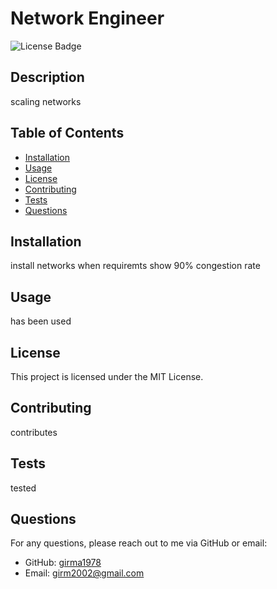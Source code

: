  
# Network Engineer

![License Badge](https://img.shields.io/badge/license-MIT-blue.svg)

## Description
scaling networks 

## Table of Contents
- [Installation](#installation)
- [Usage](#usage)
- [License](#license)
- [Contributing](#contributing)
- [Tests](#tests)
- [Questions](#questions)

## Installation
install networks when requiremts show 90% congestion rate 

## Usage
has been used 

## License
This project is licensed under the MIT License.

## Contributing
contributes

## Tests
tested

## Questions
For any questions, please reach out to me via GitHub or email:
- GitHub: [girma1978](https://github.com/girma1978)
- Email: [girm2002@gmail.com](mailto:girm2002@gmail.com)
